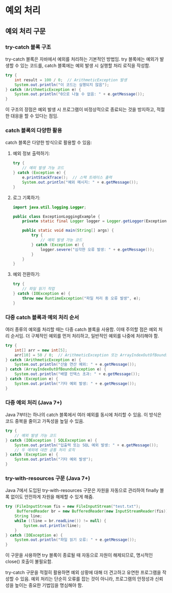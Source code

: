 # 예외 처리

## 예외 처리 구문

### try-catch 블록 구조

try-catch 블록은 자바에서 예외를 처리하는 기본적인 방법임. try 블록에는 예외가 발생할 수 있는 코드를, catch 블록에는 예외 발생 시 실행할 처리 로직을 작성함.

```java
try {
    int result = 100 / 0;  // ArithmeticException 발생
    System.out.println("이 코드는 실행되지 않음");
} catch (ArithmeticException e) {
    System.out.println("0으로 나눌 수 없음: " + e.getMessage());
}
```

이 구조의 장점은 예외 발생 시 프로그램이 비정상적으로 종료되는 것을 방지하고, 적절한 대응을 할 수 있다는 점임.

### catch 블록의 다양한 활용

catch 블록은 다양한 방식으로 활용할 수 있음:

1. 예외 정보 출력하기:

    ```java
    try {
        // 예외 발생 가능 코드
    } catch (Exception e) {
        e.printStackTrace();  // 스택 트레이스 출력
        System.out.println("예외 메시지: " + e.getMessage());
    }
    ```

2. 로그 기록하기:

    ```java
    import java.util.logging.Logger;

    public class ExceptionLoggingExample {
        private static final Logger logger = Logger.getLogger(ExceptionLoggingExample.class.getName());

        public static void main(String[] args) {
            try {
                // 예외 발생 가능 코드
            } catch (Exception e) {
                logger.severe("심각한 오류 발생: " + e.getMessage());
            }
        }
    }
    ```

3. 예외 전환하기:

    ```java
    try {
        // 파일 읽기 작업
    } catch (IOException e) {
        throw new RuntimeException("파일 처리 중 오류 발생", e);
    }
    ```

### 다중 catch 블록과 예외 처리 순서

여러 종류의 예외를 처리할 때는 다중 catch 블록을 사용함. 이때 주의할 점은 예외 처리 순서임. 더 구체적인 예외를 먼저 처리하고, 일반적인 예외를 나중에 처리해야 함.

```java
try {
    int[] arr = new int[5];
    arr[10] = 50 / 0;  // ArithmeticException 또는 ArrayIndexOutOfBoundsException 발생 가능
} catch (ArithmeticException e) {
    System.out.println("산술 연산 예외: " + e.getMessage());
} catch (ArrayIndexOutOfBoundsException e) {
    System.out.println("배열 인덱스 초과: " + e.getMessage());
} catch (Exception e) {
    System.out.println("기타 예외 발생: " + e.getMessage());
}
```

### 다중 예외 처리 (Java 7+)

Java 7부터는 하나의 catch 블록에서 여러 예외를 동시에 처리할 수 있음. 이 방식은 코드 중복을 줄이고 가독성을 높일 수 있음.

```java
try {
    // 예외 발생 가능 코드
} catch (IOException | SQLException e) {
    System.out.println("입출력 또는 SQL 예외 발생: " + e.getMessage());
    // 두 예외에 대한 공통 처리 로직
} catch (Exception e) {
    System.out.println("기타 예외 발생");
}
```

### try-with-resources 구문 (Java 7+)

Java 7에서 도입된 try-with-resources 구문은 자원을 자동으로 관리하여 finally 블록 없이도 안전하게 자원을 해제할 수 있게 해줌.

```java
try (FileInputStream fis = new FileInputStream("test.txt");
     BufferedReader br = new BufferedReader(new InputStreamReader(fis))) {
    String line;
    while ((line = br.readLine()) != null) {
        System.out.println(line);
    }
} catch (IOException e) {
    System.out.println("파일 읽기 오류: " + e.getMessage());
}
```

이 구문을 사용하면 try 블록이 종료될 때 자동으로 자원이 해제되므로, 명시적인 close() 호출이 불필요함.

try-catch 구문을 적절히 활용하면 예외 상황에 대해 더 견고하고 유연한 프로그램을 작성할 수 있음. 예외 처리는 단순히 오류를 잡는 것이 아니라, 프로그램의 안정성과 신뢰성을 높이는 중요한 기법임을 명심해야 함.
